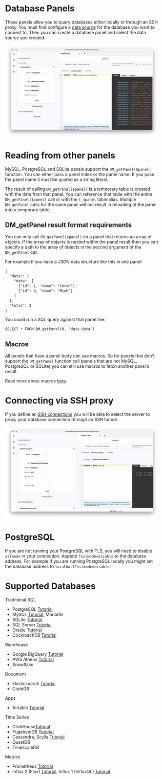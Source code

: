 # Database Panels

These panels allow you to query databases either locally or through an
SSH proxy. You must first configure a [data
source](../Data_Sources.md) for the database you want to connect
to. Then you can create a database panel and select the data source
you created.

![Basic database panel](/tutorials/basic-database-panel.png)

# Reading from other panels

MySQL, PostgreSQL and SQLite panels support the `DM_getPanel($panel)`
function. You can either pass a panel index or the panel name. If you
pass the panel name it must be quoted as a string literal.

The result of calling `DM_getPanel($panel)` is a temporary table is
created with the data from that panel. You can reference that table
with the entire `DM_getPanel($panel)` call or with the `t_$panel`
table alias. Multiple `DM_getPanel` calls for the same panel will not
result in reloading of the panel into a temporary table.

## DM_getPanel result format requirements

You can only call `DM_getPanel($panel)` on a panel that returns an
array of objects. If the array of objects is nested within the panel
result then you can specify a path to the array of objects in the
second argument of the `DM_getPanel` call.

For example if you have a JSON data structure like this in one panel:

```
{
  "data": {
    "data": [
      {"id": 1, "name": "Corah"},
      {"id": 3, "name": "Minh"}
    ]
  },
  "total": 2
}
```

You could run a SQL query against that panel like:

```
SELECT * FROM DM_getPanel(0, 'data.data')
```

## Macros

All panels that have a panel body can use macros. So for panels that
don't support the `DM_getPanel` function call (panels that are not
MySQL, PostgreSQL or SQLite) you can still use macros to fetch another
panel's result.

Read more about macros [here](./Macros.md).

# Connecting via SSH proxy

If you define an [SSH connections](../SSH_Connections.md) you will be
able to select the server to proxy your database connection through an
SSH tunnel.

![Basic database panel via server](/tutorials/basic-database-panel-via-server.png)

# PostgreSQL

If you are not running your PostgreSQL with TLS, you will need to
disable `sslmode` in your connection. Append `?sslmode=disable` to the
database address. For example if you are running PostgreSQL locally
you might set the database address to `localhost?sslmode=disable`.

# Supported Databases

Traditional SQL

* PostgreSQL [Tutorial](../tutorials/Query_PostgreSQL_with_DataStation.md)
* MySQL [Tutorial](../tutorials/Query_MySQL_with_DataStation.md), MariaDB
* SQLite [Tutorial](../tutorials/Query_SQLite_with_DataStation.md)
* SQL Server [Tutorial](../tutorials/Query_SQL_Server_with_DataStation.md)
* Oracle [Tutorial](../tutorials/Query_Oracle_with_DataStation.md)
* CockroachDB [Tutorial](../tutorials/Query_CockroachDB_with_DataStation.md)

Warehouse

* Google BigQuery [Tutorial](../tutorials/Query_BigQuery_with_DataStation.md)
* AWS Athena [Tutorial](../tutorials/Query_AWS_Athena_with_DataStation.md)
* Snowflake

Document
* Elasticsearch [Tutorial](../tutorials/Query_Elasticsearch_with_DataStation.md)
* CrateDB

Apps
* Airtable [Tutorial](../tutorials/Query_Airtable_with_DataStation.md)

Time Series

* ClickHouse[Tutorial](../tutorials/Query_ClickHouse_with_DataStation.md)
* YugabyteDB [Tutorial](../tutorials/Query_Yugabyte_with_DataStation.md)
* Cassandra, Scylla [Tutorial](../tutorials/Query_Scylla_with_DataStation.md)
* QuestDB
* TimescaleDB

Metrics

* Prometheus [Tutorial](../tutorials/Query_Prometheus_with_DataStation.md)
* Influx 2 (Flux) [Tutorial](../tutorials/Query_Influx_(2.x)_with_DataStation_(Flux).md), Influx 1 (InfluxQL) [Tutorial](../tutorials/Query_Influx_(1.x)_with_DataStation_(InfluxQL).md)
